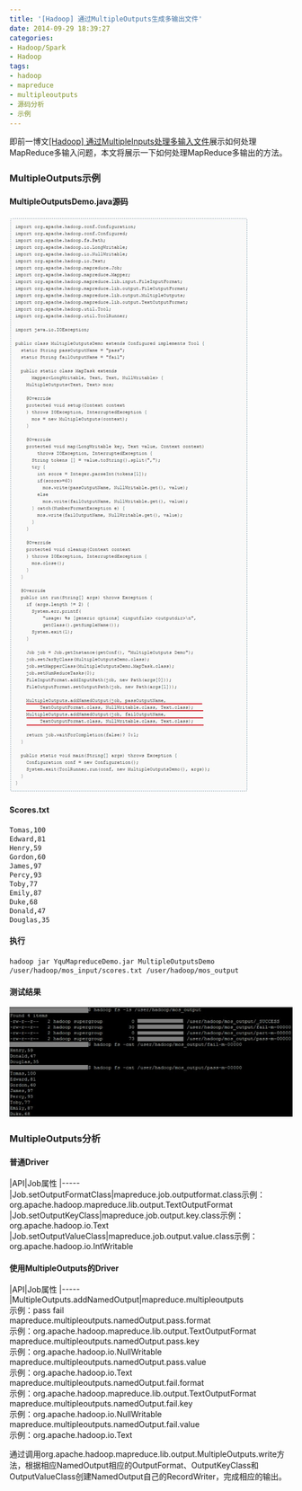 ```yaml
---
title: '[Hadoop] 通过MultipleOutputs生成多输出文件'
date: 2014-09-29 18:39:27
categories: 
- Hadoop/Spark
- Hadoop
tags: 
- hadoop
- mapreduce
- multipleoutputs
- 源码分析
- 示例
---
```

即前一博文[[Hadoop] 通过MultipleInputs处理多输入文件](/post/hadoop_通过multipleinputs处理多输入文件)展示如何处理MapReduce多输入问题，本文将展示一下如何处理MapReduce多输出的方法。

### MultipleOutputs示例

#### MultipleOutputsDemo.java源码

![[Hadoop] 通过MultipleOutputs生成多输出文件](/images/2014/9/0026uWfMzy79EaCfa4M78.jpg)

#### Scores.txt

```
Tomas,100
Edward,81
Henry,59
Gordon,60
James,97
Percy,93
Toby,77
Emily,87
Duke,68
Donald,47
Douglas,35
```

#### 执行

```
hadoop jar YquMapreduceDemo.jar MultipleOutputsDemo /user/hadoop/mos_input/scores.txt /user/hadoop/mos_output
```

#### 测试结果

![[Hadoop] 通过MultipleOutputs生成多输出文件](/images/2014/9/0026uWfMzy79E9QCUVp37.jpg)

### MultipleOutputs分析

#### 普通Driver

|API|Job属性
|-----
|Job.setOutputFormatClass|mapreduce.job.outputformat.class示例：org.apache.hadoop.mapreduce.lib.output.TextOutputFormat
|Job.setOutputKeyClass|mapreduce.job.output.key.class示例：org.apache.hadoop.io.Text
|Job.setOutputValueClass|mapreduce.job.output.value.class示例：org.apache.hadoop.io.IntWritable

#### 使用MultipleOutputs的Driver

|API|Job属性
|-----
|MultipleOutputs.addNamedOutput|mapreduce.multipleoutputs<br>示例：pass fail<br>mapreduce.multipleoutputs.namedOutput.pass.format<br>示例：org.apache.hadoop.mapreduce.lib.output.TextOutputFormat<br>mapreduce.multipleoutputs.namedOutput.pass.key<br>示例：org.apache.hadoop.io.NullWritable<br>mapreduce.multipleoutputs.namedOutput.pass.value<br>示例：org.apache.hadoop.io.Text<br>mapreduce.multipleoutputs.namedOutput.fail.format<br>示例：org.apache.hadoop.mapreduce.lib.output.TextOutputFormat<br>mapreduce.multipleoutputs.namedOutput.fail.key<br>示例：org.apache.hadoop.io.NullWritable<br>mapreduce.multipleoutputs.namedOutput.fail.value<br>示例：org.apache.hadoop.io.Text

通过调用org.apache.hadoop.mapreduce.lib.output.MultipleOutputs.write方法，根据相应NamedOutput相应的OutputFormat、OutputKeyClass和OutputValueClass创建NamedOutput自己的RecordWriter，完成相应的输出。
